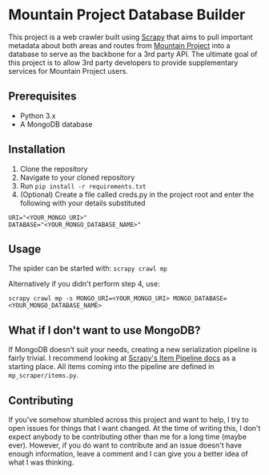 # Mountain Project Database Builder
This project is a web crawler built using [Scrapy](https://scrapy.org/) that aims to pull important metadata about both areas and routes from [Mountain Project](https://mountainproject.com) into a database to serve as the backbone for a 3rd party
API. The ultimate goal of this project is to allow 3rd party developers to provide supplementary services for Mountain Project users.

## Prerequisites
- Python 3.x
- A MongoDB database

## Installation
  1. Clone the repository
  2. Navigate to your cloned repository
  3. Run `pip install -r requirements.txt`
  4. (Optional) Create a file called creds.py in the project root and enter the following with your details substituted
  
    URI="<YOUR_MONGO_URI>"
    DATABASE="<YOUR_MONGO_DATABASE_NAME>"

## Usage
The spider can be started with: `scrapy crawl mp`

Alternatively if you didn't perform step 4, use:

`scrapy crawl mp -s MONGO_URI=<YOUR_MONGO_URI> MONGO_DATABASE=<YOUR_MONGO_DATABASE_NAME>`

## What if I don't want to use MongoDB?
If MongoDB doesn't suit your needs, creating a new serialization pipeline is fairly trivial. I recommend looking at
[Scrapy's Item Pipeline docs](https://docs.scrapy.org/en/latest/topics/item-pipeline.html) as a starting place. All items coming
into the pipeline are defined in `mp_scraper/items.py`.

## Contributing
If you've somehow stumbled across this project and want to help, I try to open issues for things that I want changed. At the
time of writing this, I don't expect anybody to be contributing other than me for a long time (maybe ever). However, if you do
want to contribute and an issue doesn't have enough information, leave a comment and I can give you a better idea of what I
was thinking.
